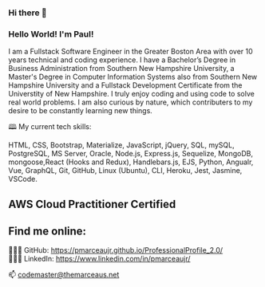 ### Hi there 👋

### Hello World!  I'm Paul!  
I am a Fullstack Software Engineer in the Greater Boston Area with over 10 years technical and coding experience.  I have a Bachelor’s Degree in Business Administration from Southern New Hampshire University, a Master's Degree in Computer Information Systems also from Southern New Hampshire University and a Fullstack Development Certificate from the Universtity of New Hampshire.  I truly enjoy coding and using code to solve real world problems.  I am also curious by nature, which contributers to my desire to be constantly learning new things.

🕮 My current tech skills: 

 HTML, CSS, Bootstrap, Materialize, JavaScript, jQuery, SQL, mySQL, PostgreSQL, MS Server, Oracle, Node.js, Express.js, Sequelize, MongoDB, mongoose,React (Hooks and Redux), 
 Handlebars.js, EJS, Python, Angualr, Vue, GraphQL, Git, GitHub, Linux (Ubuntu), CLI, Heroku, Jest, Jasmine, VSCode.
 
 ## AWS Cloud Practitioner Certified


## Find me online:
👨🏻‍💻 GitHub: https://pmarceaujr.github.io/ProfessionalProfile_2.0/ <br />
👨🏻‍💻 LinkedIn: https://www.linkedin.com/in/pmarceaujr/ <br />


📫 codemaster@themarceaus.net

<!--
- 🔭 I’m currently working on ...
- 🌱 I’m currently learning ...
- 👯 I’m looking to collaborate on ...
- 🤔 I’m looking for help with ...
- 💬 Ask me about ...
- 📫 How to reach me: ...
- 😄 Pronouns: ...
- ⚡ Fun fact: ...
-->
